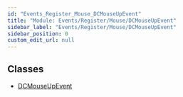 ```yaml
---
id: "Events_Register_Mouse_DCMouseUpEvent"
title: "Module: Events/Register/Mouse/DCMouseUpEvent"
sidebar_label: "Events/Register/Mouse/DCMouseUpEvent"
sidebar_position: 0
custom_edit_url: null
---
```


## Classes

- [DCMouseUpEvent](../classes/Events_Register_Mouse_DCMouseUpEvent.DCMouseUpEvent.md)
